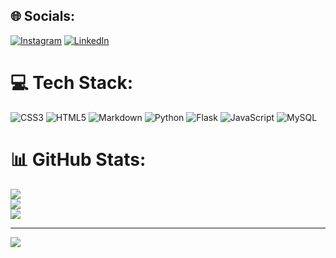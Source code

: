 
## 🌐 Socials:
[![Instagram](https://img.shields.io/badge/Instagram-%23E4405F.svg?logo=Instagram&logoColor=white)](https://instagram.com/nadunwee) [![LinkedIn](https://img.shields.io/badge/LinkedIn-%230077B5.svg?logo=linkedin&logoColor=white)](https://linkedin.com/in/nadunweerakkody) 

# 💻 Tech Stack:
![CSS3](https://img.shields.io/badge/css3-%231572B6.svg?style=for-the-badge&logo=css3&logoColor=white) ![HTML5](https://img.shields.io/badge/html5-%23E34F26.svg?style=for-the-badge&logo=html5&logoColor=white) ![Markdown](https://img.shields.io/badge/markdown-%23000000.svg?style=for-the-badge&logo=markdown&logoColor=white) ![Python](https://img.shields.io/badge/python-3670A0?style=for-the-badge&logo=python&logoColor=ffdd54) ![Flask](https://img.shields.io/badge/flask-%23000.svg?style=for-the-badge&logo=flask&logoColor=white) ![JavaScript](https://img.shields.io/badge/javascript-%23323330.svg?style=for-the-badge&logo=javascript&logoColor=%23F7DF1E) ![MySQL](https://img.shields.io/badge/mysql-%2300f.svg?style=for-the-badge&logo=mysql&logoColor=white)
# 📊 GitHub Stats:
![](https://github-readme-stats.vercel.app/api?username=nadunwee&theme=dark&hide_border=false&include_all_commits=false&count_private=false)<br/>
![](https://github-readme-streak-stats.herokuapp.com/?user=nadunwee&theme=dark&hide_border=false)<br/>
![](https://github-readme-stats.vercel.app/api/top-langs/?username=nadunwee&theme=dark&hide_border=false&include_all_commits=false&count_private=false&layout=compact)

---
[![](https://visitcount.itsvg.in/api?id=nadunwee&icon=0&color=0)](https://visitcount.itsvg.in)

<!-- Proudly created with GPRM ( https://gprm.itsvg.in ) -->
